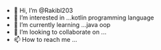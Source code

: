- 👋 Hi, I’m @Rakibl203
- 👀 I’m interested in ...kotlin programming language
- 🌱 I’m currently learning ...java oop
- 💞️ I’m looking to collaborate on ...
- 📫 How to reach me ...

<!---
Rakibl203/Rakibl203 is a ✨ special ✨ repository because its `README.md` (this file) appears on your GitHub profile.
You can click the Preview link to take a look at your changes.
--->
